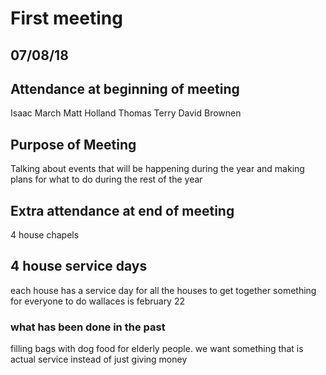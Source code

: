 # First meeting
## 07/08/18

## Attendance at beginning of meeting
Isaac March
Matt Holland
Thomas Terry
David Brownen

## Purpose of Meeting
Talking about events that will be happening during the year
and making plans for what to do during the rest of the year

## Extra attendance at end of meeting


4 house chapels

## 4 house service days
each house has a service day for all the houses to get together
something for everyone to do
wallaces is february 22
### what has been done in the past
filling bags with dog food for elderly people.
we want something that is actual service instead of just giving money


